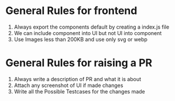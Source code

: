 # General Rules for frontend
1) Always export the components default by creating a index.js file 
2) We can include component into UI but not UI into component
3) Use Images less than 200KB and use only svg or webp

# General Rules for raising a PR
1) Always write a description of PR and what it is about
2) Attach any screenshot of UI if made changes
3) Write all the Possible Testcases for the changes made